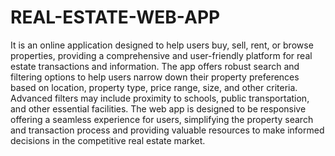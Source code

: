 # REAL-ESTATE-WEB-APP
It is an online application designed to help users buy, sell, rent, or browse properties, providing a comprehensive and user-friendly platform for real estate transactions and information.
The app offers robust search and filtering options to help users narrow down their property preferences based on location, property type, price range, size, and other criteria.
Advanced filters may include proximity to schools, public transportation, and other essential facilities.
The web app is designed to be responsive offering a seamless experience for users, simplifying the property search and transaction process and providing valuable resources to make informed decisions in the competitive real estate market.
